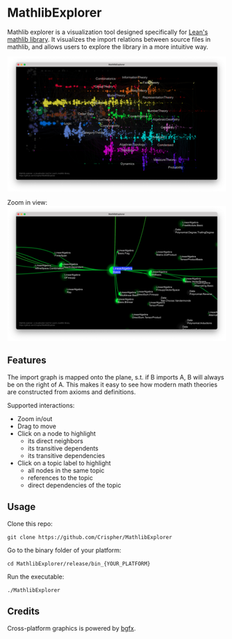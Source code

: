 

# MathlibExplorer

Mathlib explorer is a visualization tool designed specifically for [Lean&#39;s mathlib library](https://github.com/leanprover-community/mathlib4).
It visualizes the import relations between source files in mathlib, and allows users to explore the library in a more intuitive way.

<!-- include screenshots -->

![Mathlib Explorer](./screenshots/default_view.png)

Zoom in view:
![Zoom in view](./screenshots/zoom_in_view.png)

## Features

The import graph is mapped onto the plane, s.t. if B imports A, B will always be on the right of A. This makes it easy to see how
modern math theories are constructed from axioms and definitions.

Supported interactions:

- Zoom in/out
- Drag to move
- Click on a node to highlight
  - its direct neighbors
  - its transitive dependents
  - its transitive dependencies
- Click on a topic label to highlight
  - all nodes in the same topic
  - references to the topic
  - direct dependencies of the topic

## Usage

Clone this repo:
```
git clone https://github.com/Crispher/MathlibExplorer
```
Go to the binary folder of your platform:
```
cd MathlibExplorer/release/bin_{YOUR_PLATFORM}
```
Run the executable:
```
./MathlibExplorer
```

## Credits

Cross-platform graphics is powered by [bgfx](https://github.com/bkaradzic/bgfx).

